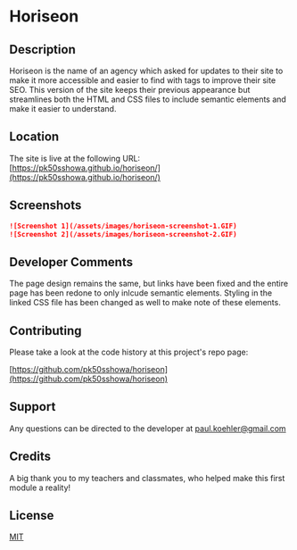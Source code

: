 # Horiseon

## Description

Horiseon is the name of an agency which asked for updates to their site to make it more accessible and easier to find with tags to improve their site SEO. This version of the site keeps their previous appearance but streamlines both the HTML and CSS files to include semantic elements and make it easier to understand.

## Location

The site is live at the following URL:
[https://pk50sshowa.github.io/horiseon/](https://pk50sshowa.github.io/horiseon/)

## Screenshots

```md
![Screenshot 1](/assets/images/horiseon-screenshot-1.GIF)
![Screenshot 2](/assets/images/horiseon-screenshot-2.GIF)
```

## Developer Comments

The page design remains the same, but links have been fixed and the entire page has been redone to only inlcude semantic elements. Styling in the linked CSS file has been changed as well to make note of these elements.

## Contributing

Please take a look at the code history at this project's repo page:

[https://github.com/pk50sshowa/horiseon](https://github.com/pk50sshowa/horiseon)

## Support

Any questions can be directed to the developer at paul.koehler@gmail.com

## Credits

A big thank you to my teachers and classmates, who helped make this first module a reality!

## License

[MIT](https://choosealicense.com/licenses/mit/)